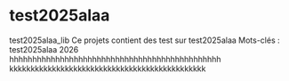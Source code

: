 # test2025alaa
test2025alaa_lib
Ce projets contient des test sur test2025alaa
Mots-clés : test2025alaa 2026
hhhhhhhhhhhhhhhhhhhhhhhhhhhhhhhhhhhhhhhhhhhhhh
kkkkkkkkkkkkkkkkkkkkkkkkkkkkkkkkkkkkkkkkkkkkkk
